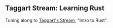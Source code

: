 ## Taggart Stream: Learning Rust

Tuning along to [Taggart's Stream](https://www.twitch.tv/mttaggart), "Intro to Rust".
